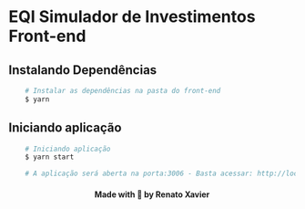 
# EQI Simulador de Investimentos Front-end

## Instalando Dependências

```bash
    # Instalar as dependências na pasta do front-end
    $ yarn
```

## Iniciando aplicação

```bash
    # Iniciando aplicação
    $ yarn start

    # A aplicação será aberta na porta:3006 - Basta acessar: http://localhost:3006
```

<h4 align="center">
    Made with 💜 by Renato Xavier
</h4>

